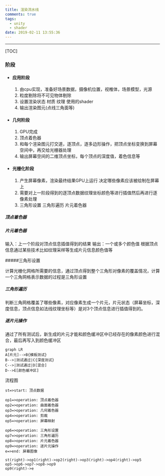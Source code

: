 ```yaml
---
title: 渲染流水线
comments: true
tags:
  - unity
  - shader
date: 2019-02-11 13:55:36
---
```




------

[TOC]



### 阶段

- #### 应用阶段

  1. 由cpu实现，准备好场景数据，摄像机位置，视椎体，场景模型，光源
  2. 粒度剔除将不可见物体剔除
  3. 设置渲染状态 材质 纹理 使用的shader
  4. 输出渲染图元(点线三角面等)
- #### 几何阶段

  1. GPU完成
  2. 顶点着色器
  3. 和每个渲染图元打交道，逐顶点，逐多边形操作，把顶点坐标变换到屏幕空间中，再交给光栅器处理
  4. 输出屏幕空间的二维顶点坐标，每个顶点的深度值，着色信息等
- #### 光栅化阶段

  1. 产生屏幕像素，渲染最终结果GPU上运行 决定哪些像素应该被绘制在屏幕上
  2. 需要对上一阶段得到的逐顶点数据纹理坐标颜色等进行插值然后再进行逐像素处理
  3. 三角形设置 三角形遍历 片元着色器

##### 顶点着色器

##### 片元着色器 

输入：上一个阶段对顶点信息插值得到的结果
输出：一个或多个颜色值
根据顶点信息通过某些技术比如纹理采样等生成片元信息颜色值等

#####三角形设置

计算光栅化网格所需要的信息，通过顶点得到整个三角形对像素的覆盖情况，计算一个三角网格表示数据的过程是三角形设置

##### 三角形遍历

判断三角网格覆盖了哪些像素，对应像素生成一个片元，片元状态（屏幕坐标，深度信息，顶点信息如法线纹理坐标等）是对3个顶点信息进行插值得到的。

##### 逐片元操作

通过了所有测试后，新生成的片元才能和颜色缓冲区中已经存在的像素颜色进行混合，最后再写入到颜色缓冲区

```mermaid
graph LR
A[片元]-->B{模板测试}
B-->|测试通过|C{深度测试}
C-->|测试通过|D[混合]
D-->E[颜色缓冲区]
```











流程图

```flow
st=>start: 顶点数据

op1=>operation: 顶点着色器
op2=>operation: 曲面着色器
op3=>operation: 几何着色器
op4=>operation: 剪裁
op5=>operation: 屏幕映射

op6=>operation: 三角形设置
op7=>operation: 三角形遍历
op8=>operation: 片元着色器
op9=>operation: 逐片元操作
e=>end: 屏幕图像

st(right)->op1(right)->op2(right)->op3(right)->op4(right)->op5
op5->op6->op7->op8->op9
op9(right)->e

```

